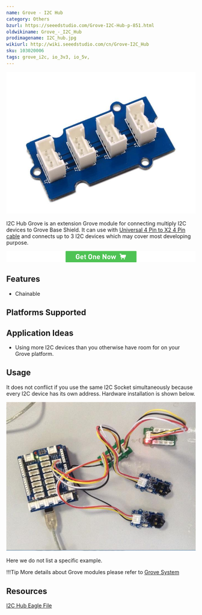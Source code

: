 ```yaml
---
name: Grove - I2C Hub
category: Others
bzurl: https://seeedstudio.com/Grove-I2C-Hub-p-851.html
oldwikiname: Grove_-_I2C_Hub
prodimagename: I2C_hub.jpg
wikiurl: http://wiki.seeedstudio.com/cn/Grove-I2C_Hub
sku: 103020006
tags: grove_i2c, io_3v3, io_5v,
---
```


![](https://raw.githubusercontent.com/SeeedDocument/Grove-I2C_Hub/master/img/I2C_hub.jpg)

I2C Hub Grove is an extension Grove module for connecting multiply I2C devices to Grove Base Shield. It can use with [Universal 4 Pin to X2 4 Pin cable](http://www.seeedstudio.com/depot/universal-4-pin-to-x2-4-pin-cable-5-pcs-pack-p-847.html?cPath=178_179) and connects up to 3 I2C devices which may cover most developing purpose.


[![](https://raw.githubusercontent.com/SeeedDocument/common/master/Get_One_Now_Banner.png)](http://www.seeedstudio.com/Grove-I2C-Hub-p-851.html)

Features
--------

-   Chainable

Platforms Supported
-------------------

Application Ideas
-----------------

-   Using more I2C devices than you otherwise have room for on your Grove platform.

Usage
-----

It does not conflict if you use the same I2C Socket simultaneously because every I2C device has its own address. Hardware installation is shown below.

![](https://raw.githubusercontent.com/SeeedDocument/Grove-I2C_Hub/master/img/I2C_Hub_Connect.jpg)

Here we do not list a specific example.

!!!Tip
    More details about Grove modules please refer to [Grove System](http://wiki.seeed.cc/Grove_System/)

Resources
---------

[I2C Hub Eagle File](https://raw.githubusercontent.com/SeeedDocument/Grove-I2C_Hub/master/res/I2C_Hub_Eagle_File.zip)

<!-- This Markdown file was created from http://www.seeedstudio.com/wiki/Grove_-_I2C_Hub -->
